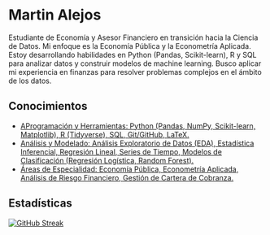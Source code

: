 
# Martin Alejos

Estudiante de Economía y Asesor Financiero en transición hacia la Ciencia de Datos. Mi enfoque es la Economía Pública y la Econometría Aplicada. Estoy desarrollando habilidades en Python (Pandas, Scikit-learn), R y SQL para analizar datos y construir modelos de machine learning. Busco aplicar mi experiencia en finanzas para resolver problemas complejos en el ámbito de los datos.


## Conocimientos

 - [AProgramación y Herramientas: Python (Pandas, NumPy, Scikit-learn, Matplotlib), R (Tidyverse), SQL, Git/GitHub, LaTeX.](https://awesomeopensource.com/project/elangosundar/awesome-README-templates)
 - [Análisis y Modelado: Análisis Exploratorio de Datos (EDA), Estadística Inferencial, Regresión Lineal, Series de Tiempo, Modelos de Clasificación (Regresión Logística, Random Forest).](https://github.com/matiassingers/awesome-readme)
 - [Áreas de Especialidad: Economía Pública, Econometría Aplicada, Análisis de Riesgo Financiero, Gestión de Cartera de Cobranza.](https://bulldogjob.com/news/449-how-to-write-a-good-readme-for-your-github-project)

## Estadísticas
[![GitHub Streak](https://github-readme-streak-stats.herokuapp.com?user=Martin-Gato&theme=dark)](https://git.io/streak-stats)


<!--
**Martin-Gato/Martin-Gato** is a ✨ _special_ ✨ repository because its `README.md` (this file) appears on your GitHub profile.

Here are some ideas to get you started:

- 🔭 I’m currently working on ...
- 🌱 I’m currently learning ...
- 👯 I’m looking to collaborate on ...
- 🤔 I’m looking for help with ...
- 💬 Ask me about ...
- 📫 How to reach me: ...
- 😄 Pronouns: ...
- ⚡ Fun fact: ...
-->

